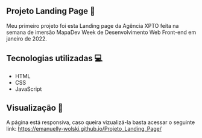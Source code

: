 ## Projeto Landing Page 🚀
Meu primeiro projeto foi esta Landing page da Agência XPTO feita na semana de imersão  MapaDev Week de Desenvolvimento Web Front-end em janeiro de 2022. 

## Tecnologias utilizadas 💻
  - HTML
  - CSS
  - JavaScript
  
## Visualização 🌟
A página está responsiva, caso queira vizualizá-la basta acessar o seguinte link: https://emanuelly-wolski.github.io/Projeto_Landing_Page/
